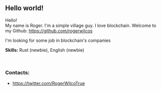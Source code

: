 <html>
<head></head>
<body>
<h2>Hello world!</h2>
<p>Hello! <br> My name is Roger. I'm a simple village guy. I love blockchain. Welcome to my Github: 
<a href="https://github.com/rogerwilcos">https://github.com/rogerwilcos</a></p>
<p>I'm looking for some job in blockchain's companies</p>
<p><b>Skills:</b> Rust (newbie), English (newbie)</p>
<br>
<h3>Contacts:</h3>
<ul>
<li>
  <a href="https://twitter.com/RogerWilcoTrue">https://twitter.com/RogerWilcoTrue</a>
</li>
</ul>
</body>
</html>
